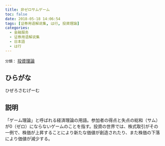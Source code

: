 ```yaml
---
title: 非ゼロサムゲーム
toc: false
date: 2018-05-18 14:06:54
tags: [证券用语解说集, は行, 投資理論]
categories:
  - 金融服务
  - 证券用语解说集
  - 日本語
  - は行
---
```


`分類：` [投資理論](/tags/投資理論/)

## ひらがな

ひぜろさむげーむ

## 説明

「ゲーム理論」と呼ばれる経済理論の用語。参加者の得点と失点の総和（サム）が0（ゼロ）にならないゲームのことを指す。投資の世界では、株式取引がその一例で、株価が上昇することにより新たな価値が創造されたり、また株価の下落により価値が減少する。
